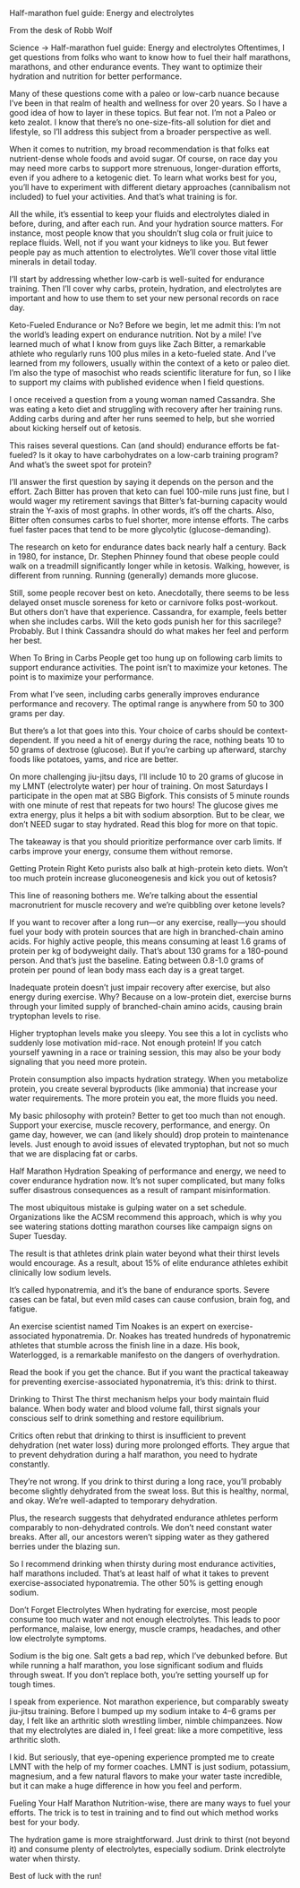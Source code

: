 Half-marathon fuel guide: Energy and electrolytes

From the desk of Robb Wolf

Science → Half-marathon fuel guide: Energy and electrolytes
Oftentimes, I get questions from folks who want to know how to fuel their half marathons, marathons, and other endurance events. They want to optimize their hydration and nutrition for better performance.

Many of these questions come with a paleo or low-carb nuance because I’ve been in that realm of health and wellness for over 20 years. So I have a good idea of how to layer in these topics. But fear not. I’m not a Paleo or keto zealot. I know that there’s no one-size-fits-all solution for diet and lifestyle, so I’ll address this subject from a broader perspective as well.

When it comes to nutrition, my broad recommendation is that folks eat nutrient-dense whole foods and avoid sugar. Of course, on race day you may need more carbs to support more strenuous, longer-duration efforts, even if you adhere to a ketogenic diet. To learn what works best for you, you’ll have to experiment with different dietary approaches (cannibalism not included) to fuel your activities. And that’s what training is for.

All the while, it’s essential to keep your fluids and electrolytes dialed in before, during, and after each run. And your hydration source matters. For instance, most people know that you shouldn’t slug cola or fruit juice to replace fluids. Well, not if you want your kidneys to like you. But fewer people pay as much attention to electrolytes. We’ll cover those vital little minerals in detail today.

I’ll start by addressing whether low-carb is well-suited for endurance training. Then I’ll cover why carbs, protein, hydration, and electrolytes are important and how to use them to set your new personal records on race day.

Keto-Fueled Endurance or No?
Before we begin, let me admit this: I’m not the world’s leading expert on endurance nutrition. Not by a mile! I’ve learned much of what I know from guys like Zach Bitter, a remarkable athlete who regularly runs 100 plus miles in a keto-fueled state. And I’ve learned from my followers, usually within the context of a keto or paleo diet. I’m also the type of masochist who reads scientific literature for fun, so I like to support my claims with published evidence when I field questions.

I once received a question from a young woman named Cassandra. She was eating a keto diet and struggling with recovery after her training runs. Adding carbs during and after her runs seemed to help, but she worried about kicking herself out of ketosis.

This raises several questions. Can (and should) endurance efforts be fat-fueled? Is it okay to have carbohydrates on a low-carb training program? And what’s the sweet spot for protein?

I’ll answer the first question by saying it depends on the person and the effort. Zach Bitter has proven that keto can fuel 100-mile runs just fine, but I would wager my retirement savings that Bitter’s fat-burning capacity would strain the Y-axis of most graphs. In other words, it’s off the charts. Also, Bitter often consumes carbs to fuel shorter, more intense efforts. The carbs fuel faster paces that tend to be more glycolytic (glucose-demanding).

The research on keto for endurance dates back nearly half a century. Back in 1980, for instance, Dr. Stephen Phinney found that obese people could walk on a treadmill significantly longer while in ketosis. Walking, however, is different from running. Running (generally) demands more glucose.

Still, some people recover best on keto. Anecdotally, there seems to be less delayed onset muscle soreness for keto or carnivore folks post-workout. But others don’t have that experience. Cassandra, for example, feels better when she includes carbs. Will the keto gods punish her for this sacrilege? Probably. But I think Cassandra should do what makes her feel and perform her best.

When To Bring in Carbs
People get too hung up on following carb limits to support endurance activities. The point isn’t to maximize your ketones. The point is to maximize your performance.

From what I’ve seen, including carbs generally improves endurance performance and recovery. The optimal range is anywhere from 50 to 300 grams per day.

But there’s a lot that goes into this. Your choice of carbs should be context-dependent. If you need a hit of energy during the race, nothing beats 10 to 50 grams of dextrose (glucose). But if you’re carbing up afterward, starchy foods like potatoes, yams, and rice are better.

On more challenging jiu-jitsu days, I’ll include 10 to 20 grams of glucose in my LMNT (electrolyte water) per hour of training. On most Saturdays I participate in the open mat at SBG Bigfork. This consists of 5 minute rounds with one minute of rest that repeats for two hours! The glucose gives me extra energy, plus it helps a bit with sodium absorption. But to be clear, we don’t NEED sugar to stay hydrated. Read this blog for more on that topic.

The takeaway is that you should prioritize performance over carb limits. If carbs improve your energy, consume them without remorse.

Getting Protein Right
Keto purists also balk at high-protein keto diets. Won’t too much protein increase gluconeogenesis and kick you out of ketosis?

This line of reasoning bothers me. We’re talking about the essential macronutrient for muscle recovery and we’re quibbling over ketone levels?

If you want to recover after a long run—or any exercise, really—you should fuel your body with protein sources that are high in branched-chain amino acids. For highly active people, this means consuming at least 1.6 grams of protein per kg of bodyweight daily. That’s about 130 grams for a 180-pound person. And that’s just the baseline. Eating between 0.8-1.0 grams of protein per pound of lean body mass each day is a great target.

Inadequate protein doesn’t just impair recovery after exercise, but also energy during exercise. Why? Because on a low-protein diet, exercise burns through your limited supply of branched-chain amino acids, causing brain tryptophan levels to rise.

Higher tryptophan levels make you sleepy. You see this a lot in cyclists who suddenly lose motivation mid-race. Not enough protein! If you catch yourself yawning in a race or training session, this may also be your body signaling that you need more protein.

Protein consumption also impacts hydration strategy. When you metabolize protein, you create several byproducts (like ammonia) that increase your water requirements. The more protein you eat, the more fluids you need.

My basic philosophy with protein? Better to get too much than not enough. Support your exercise, muscle recovery, performance, and energy. On game day, however, we can (and likely should) drop protein to maintenance levels. Just enough to avoid issues of elevated tryptophan, but not so much that we are displacing fat or carbs.

Half Marathon Hydration
Speaking of performance and energy, we need to cover endurance hydration now. It’s not super complicated, but many folks suffer disastrous consequences as a result of rampant misinformation.

The most ubiquitous mistake is gulping water on a set schedule. Organizations like the ACSM recommend this approach, which is why you see watering stations dotting marathon courses like campaign signs on Super Tuesday.

The result is that athletes drink plain water beyond what their thirst levels would encourage. As a result, about 15% of elite endurance athletes exhibit clinically low sodium levels.

It’s called hyponatremia, and it’s the bane of endurance sports. Severe cases can be fatal, but even mild cases can cause confusion, brain fog, and fatigue.

An exercise scientist named Tim Noakes is an expert on exercise-associated hyponatremia. Dr. Noakes has treated hundreds of hyponatremic athletes that stumble across the finish line in a daze. His book, Waterlogged, is a remarkable manifesto on the dangers of overhydration.

Read the book if you get the chance. But if you want the practical takeaway for preventing exercise-associated hyponatremia, it’s this: drink to thirst.

Drinking to Thirst
The thirst mechanism helps your body maintain fluid balance. When body water and blood volume fall, thirst signals your conscious self to drink something and restore equilibrium.

Critics often rebut that drinking to thirst is insufficient to prevent dehydration (net water loss) during more prolonged efforts. They argue that to prevent dehydration during a half marathon, you need to hydrate constantly.

They’re not wrong. If you drink to thirst during a long race, you’ll probably become slightly dehydrated from the sweat loss. But this is healthy, normal, and okay. We’re well-adapted to temporary dehydration.

Plus, the research suggests that dehydrated endurance athletes perform comparably to non-dehydrated controls. We don’t need constant water breaks. After all, our ancestors weren’t sipping water as they gathered berries under the blazing sun.

So I recommend drinking when thirsty during most endurance activities, half marathons included. That’s at least half of what it takes to prevent exercise-associated hyponatremia. The other 50% is getting enough sodium.

Don’t Forget Electrolytes
When hydrating for exercise, most people consume too much water and not enough electrolytes. This leads to poor performance, malaise, low energy, muscle cramps, headaches, and other low electrolyte symptoms.

Sodium is the big one. Salt gets a bad rep, which I’ve debunked before. But while running a half marathon, you lose significant sodium and fluids through sweat. If you don’t replace both, you’re setting yourself up for tough times.

I speak from experience. Not marathon experience, but comparably sweaty jiu-jitsu training. Before I bumped up my sodium intake to 4–6 grams per day, I felt like an arthritic sloth wrestling limber, nimble chimpanzees. Now that my electrolytes are dialed in, I feel great: like a more competitive, less arthritic sloth.

I kid. But seriously, that eye-opening experience prompted me to create LMNT with the help of my former coaches. LMNT is just sodium, potassium, magnesium, and a few natural flavors to make your water taste incredible, but it can make a huge difference in how you feel and perform.

Fueling Your Half Marathon
Nutrition-wise, there are many ways to fuel your efforts. The trick is to test in training and to find out which method works best for your body.

The hydration game is more straightforward. Just drink to thirst (not beyond it) and consume plenty of electrolytes, especially sodium. Drink electrolyte water when thirsty.

Best of luck with the run!


